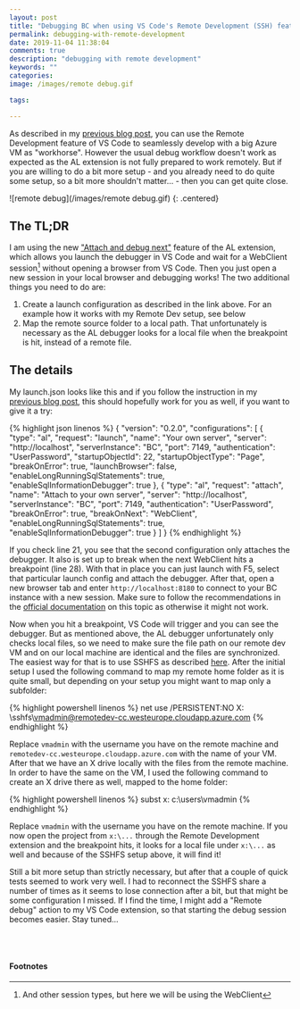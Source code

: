```yaml
---
layout: post
title: "Debugging BC when using VS Code's Remote Development (SSH) feature"
permalink: debugging-with-remote-development
date: 2019-11-04 11:38:04
comments: true
description: "debugging with remote development"
keywords: ""
categories:
image: /images/remote debug.gif

tags:

---
```


As described in my [previous blog post][here], you can use the Remote Development feature of VS Code to seamlessly develop with a big Azure VM as "workhorse". However the usual debug workflow doesn't work as expected as the AL extension is not fully prepared to work remotely. But if you are willing to do a bit more setup - and you already need to do quite some setup, so a bit more shouldn't matter... - then you can get quite close.

![remote debug](/images/remote debug.gif)
{: .centered}

## The TL;DR
I am using the new ["Attach and debug next"][attach-and-debug-next] feature of the AL extension, which allows you launch the debugger in VS Code and wait for a WebClient session[^1] without opening a browser from VS Code. Then you just open a new session in your local browser and debugging works! The two additional things you need to do are:

1. Create a launch configuration as described in the link above. For an example how it works with my Remote Dev setup, see below
2. Map the remote source folder to a local path. That unfortunately is necessary as the AL debugger looks for a local file when the breakpoint is hit, instead of a remote file. 

## The details
My launch.json looks like this and if you follow the instruction in my [previous blog post][here], this should hopefully work for you as well, if you want to give it a try: 

{% highlight json linenos %}
{
    "version": "0.2.0",
    "configurations": [
        {
            "type": "al",
            "request": "launch",
            "name": "Your own server",
            "server": "http://localhost",
            "serverInstance": "BC",
            "port": 7149,
            "authentication": "UserPassword",
            "startupObjectId": 22,
            "startupObjectType": "Page",
            "breakOnError": true,
            "launchBrowser": false,
            "enableLongRunningSqlStatements": true,
            "enableSqlInformationDebugger": true
        },
        {
            "type": "al",
            "request": "attach",
            "name": "Attach to your own server",
            "server": "http://localhost",
            "serverInstance": "BC",
            "port": 7149,
            "authentication": "UserPassword",
            "breakOnError": true,
            "breakOnNext": "WebClient",
            "enableLongRunningSqlStatements": true,
            "enableSqlInformationDebugger": true
        }
    ]
}
{% endhighlight %}

If you check line 21, you see that the second configuration only attaches the debugger. It also is set up to break when the next WebClient hits a breakpoint (line 28). With that in place you can just launch with F5, select that particular launch config and attach the debugger. After that, open a new browser tab and enter `http://localhost:8180` to connect to your BC instance with a new session. Make sure to follow the recommendations in the [official documentation][attach-and-debug-next] on this topic as otherwise it might not work.

Now when you hit a breakpoint, VS Code will trigger and you can see the debugger. But as mentioned above, the AL debugger unfortunately only checks local files, so we need to make sure the file path on our remote dev VM and on our local machine are identical and the files are synchronized. The easiest way for that is to use SSHFS as described [here][sshfs]. After the initial setup I used the following command to map my remote home folder as it is quite small, but depending on your setup you might want to map only a subfolder:

{% highlight powershell linenos %}
net use /PERSISTENT:NO X: \\sshfs\vmadmin@remotedev-cc.westeurope.cloudapp.azure.com
{% endhighlight %}

Replace `vmadmin` with the username you have on the remote machine and `remotedev-cc.westeurope.cloudapp.azure.com` with the name of your VM. After that we have an X drive locally with the files from the remote machine. In order to have the same on the VM, I used the following command to create an X drive there as well, mapped to the home folder:

{% highlight powershell linenos %}
subst x: c:\users\vmadmin
{% endhighlight %}

Replace `vmadmin` with the username you have on the remote machine. If you now open the project from `x:\...` through the Remote Development extension and the breakpoint hits, it looks for a local file under `x:\...` as well and because of the SSHFS setup above, it will find it!

Still a bit more setup than strictly necessary, but after that a couple of quick tests seemed to work very well. I had to reconnect the SSHFS share a number of times as it seems to lose connection after a bit, but that might be some configuration I missed. If I find the time, I might add a "Remote debug" action to my VS Code extension, so that starting the debug session becomes easier. Stay tuned...

&nbsp;<br />&nbsp;<br />
#### Footnotes

[^1]: And other session types, but here we will be using the WebClient

[here]: https://tobiasfenster.io/remote-development-for-bc-with-vs-code
[attach-and-debug-next]: https://docs.microsoft.com/en-us/dynamics365/business-central/dev-itpro/developer/devenv-attach-debug-next
[sshfs]: https://code.visualstudio.com/docs/remote/troubleshooting#_using-sshfs-to-access-files-on-your-remote-host
